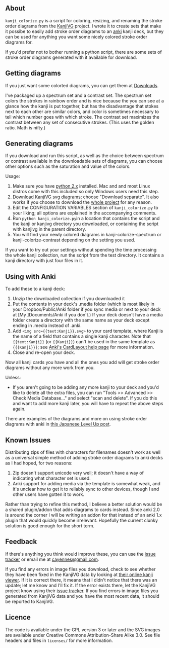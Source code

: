 ## About

`kanji_colorize.py` is a script for coloring, resizing, and renaming the stroke order diagrams from the [KanjiVG](http://kanjivg.tagaini.net/) project.  I wrote it to create sets that make it possibe to easily add stroke order diagrams to an [anki](http://ankisrs.net/) kanji deck, but they can be used for anything you want some nicely colored stroke order diagrams for.

If you'd prefer not to bother running a python script, there are some sets of stroke order diagrams generated with it available for download.

## Getting diagrams

If you just want some colorted diagrams, you can get them at [Downloads](https://github.com/cayennes/kanji-colorize/downloads).  

I've packaged up a spectrum set and a contrast set. The spectrum set colors the strokes in rainbow order and is nice because the you can see at a glance how the kanji is put together, but has the disadvantage that stokes next to each other are similar colors, and color is sometimes necessary to tell which number goes with which stroke. The contrast set maximizes the contrast between any set of consecutive strokes.  (This uses the golden ratio.  Math is nifty.)

## Generating diagrams

If you download and run this script, as well as the choice between spectrum or contrast available in the downloadable sets of diagrams, you can choose other options such as the saturation and value of the colors.

Usage:

1. Make sure you have [python 2.x](http://www.python.org/getit/) installed.  Mac and and most Linux distros come with this included so only Windows users need this step.
2. [Download KanjiVG svg diagrams](http://kanjivg.tagaini.net/download.html); choose "Download separate".  It also works if you choose to download the [whole project](https://github.com/KanjiVG/kanjivg) for any reason.
3. Edit the CONFIGURATION VARIABLES section of `kanji_colorize.py` to your liking; all options are explained in the accompanying comments.
4. Run `python kanji_colorize.py`in a location that contains the script and the kanji or kanjivg directory you downloaded, or containing the script with kanjivg in the parent directory.
5. You will find your newly colored diagrams in kanji-colorize-spectrum or kanji-colorize-contrast depending on the setting you used.

If you want to try out your settings without spending the time
processing the whole kanji collection, run the script from the test
directory.  It contains a kanji directory with just four files in it.

## Using with Anki

To add these to a kanji deck:

1. Unzip the downloaded collection if you downloaded it
2. Put the contents in your deck's .media folder (which is most likely in your Dropbox/Public/Anki folder if you sync media or next to your deck at [My ]Documents/Anki if you don't.)  If your deck doesn't have a media folder create a directory with the same name as your deck except ending in .media instead of .anki.
3. Add `<img src={{text:Kanji}}.svg>` to your card template, where Kanji is the name of a field that contains a single kanji character.  Note that `{{text:Kanji}}` (or `{{Kanji}}`) can't be used in the same template as `{{{Kanji}}}`; see [Anki's CardLayout help page](http://ankisrs.net/docs/CardLayout) for more information.
4. Close and re-open your deck.

Now all kanji cards you have and all the ones you add will get stroke order diagrams without any more work from you.

Unless:

* If you aren't going to be adding any more kanji to your deck and you'd like to delete all the extra files, you can run "Tools >> Advanced >> Check Media Database..." and select "scan and delete".  If you do this and want to add more kanji later, you will have to repeat the above steps again.

There are examples of the diagrams and more on using stroke order diagrams with anki in [this Japanese Level Up post](http://japaneselevelup.com/2012/03/24/boosting-ankis-power-with-media-enhancements-4-colorful-stroke-order-diagrams/).

## Known Issues

Distributing zips of files with characters for filenames doesn't work as well as a universal simple method of adding stroke order diagrams to anki decks as I had hoped, for two reasons:

1. Zip doesn't support unicode very well; it doesn't have a way of indicating what character set is used.
2. Anki support for adding media via the template is somewhat weak, and it's unclear how to get it to reliably sync to other devices, though I and other users have gotten it to work.

Rather than trying to refine this method, I believe a better solution would be a shared plugin/addon that adds diagrams to cards instead.  Since anki 2.0 is around the corner I will be writing an addon for that instead of an anki 1.x plugin that would quickly become irrelevant.  Hopefully the current clunky solution is good enough for the short term.

## Feedback

If there's anything you think would improve these, you can use the [issue tracker](https://github.com/cayennes/kanji-colorize/issues) or email me at cayennes@gmail.com.

If you find any errors in image files you download, check to see whether they have been fixed in the KanjiVG data by looking at [their online kanji viewer](http://kanjivg.tagaini.net/viewer.html).  If it is correct there, it means that I didn't notice that there was an update; let me know and I'll fix it.  If the error exists there, let the KanjiVG project know using their [issue tracker](https://github.com/KanjiVG/kanjivg/issues).  If you find errors in image files you generated from KanjiVG data and you have the most recent data, it should be reported to KanjiVG.

## Licence

The code is available under the GPL version 3 or later and the SVG
images are available under Creative Commons Attribution-Share Alike 3.0.
See file headers and files in `licenses/` for more information.

